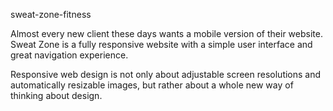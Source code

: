 sweat-zone-fitness

Almost every new client these days wants a mobile version of their website. Sweat Zone is a fully responsive website with a simple user interface and great navigation experience.

Responsive web design is not only about adjustable screen resolutions and automatically resizable images, but rather about a whole new way of thinking about design.
